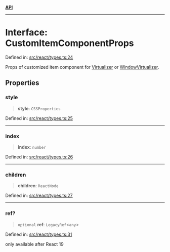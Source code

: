 [**API**](../../API.md)

***

# Interface: CustomItemComponentProps

Defined in: [src/react/types.ts:24](https://github.com/inokawa/virtua/blob/71c97bdad291763ca5072b4af388608178a6e6ea/src/react/types.ts#L24)

Props of customized item component for [Virtualizer](../variables/Virtualizer.md) or [WindowVirtualizer](../variables/WindowVirtualizer.md).

## Properties

### style

> **style**: `CSSProperties`

Defined in: [src/react/types.ts:25](https://github.com/inokawa/virtua/blob/71c97bdad291763ca5072b4af388608178a6e6ea/src/react/types.ts#L25)

***

### index

> **index**: `number`

Defined in: [src/react/types.ts:26](https://github.com/inokawa/virtua/blob/71c97bdad291763ca5072b4af388608178a6e6ea/src/react/types.ts#L26)

***

### children

> **children**: `ReactNode`

Defined in: [src/react/types.ts:27](https://github.com/inokawa/virtua/blob/71c97bdad291763ca5072b4af388608178a6e6ea/src/react/types.ts#L27)

***

### ref?

> `optional` **ref**: `LegacyRef`\<`any`\>

Defined in: [src/react/types.ts:31](https://github.com/inokawa/virtua/blob/71c97bdad291763ca5072b4af388608178a6e6ea/src/react/types.ts#L31)

only available after React 19
